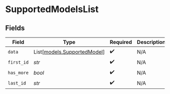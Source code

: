 # SupportedModelsList


## Fields

| Field                                                      | Type                                                       | Required                                                   | Description                                                |
| ---------------------------------------------------------- | ---------------------------------------------------------- | ---------------------------------------------------------- | ---------------------------------------------------------- |
| `data`                                                     | List[[models.SupportedModel](../models/supportedmodel.md)] | :heavy_check_mark:                                         | N/A                                                        |
| `first_id`                                                 | *str*                                                      | :heavy_check_mark:                                         | N/A                                                        |
| `has_more`                                                 | *bool*                                                     | :heavy_check_mark:                                         | N/A                                                        |
| `last_id`                                                  | *str*                                                      | :heavy_check_mark:                                         | N/A                                                        |